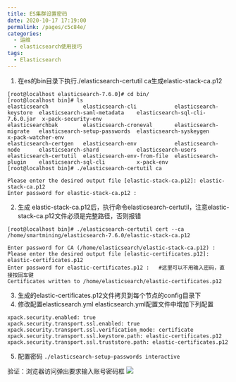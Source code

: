 ```yaml
---
title: ES集群设置密码
date: 2020-10-17 17:19:00
permalink: /pages/c5c84e/
categories:
  - 运维
  - elasticsearch使用技巧
tags:
  - Elasticsearch
---
```

 1. 在es的bin目录下执行./elasticsearch-certutil ca生成elastic-stack-ca.p12
```shell
[root@localhost elasticsearch-7.6.0]# cd bin/
[root@localhost bin]# ls
elasticsearch           elasticsearch-cli            elasticsearch-keystore  elasticsearch-saml-metadata    elasticsearch-sql-cli-7.6.0.jar  x-pack-security-env
elasticsearchbak        elasticsearch-croneval       elasticsearch-migrate   elasticsearch-setup-passwords  elasticsearch-syskeygen          x-pack-watcher-env
elasticsearch-certgen   elasticsearch-env            elasticsearch-node      elasticsearch-shard            elasticsearch-users
elasticsearch-certutil  elasticsearch-env-from-file  elasticsearch-plugin    elasticsearch-sql-cli          x-pack-env
[root@localhost bin]# ./elasticsearch-certutil ca
```
```shell
Please enter the desired output file [elastic-stack-ca.p12]: elastic-stack-ca.p12
Enter password for elastic-stack-ca.p12 :
```
2. 生成 elastic-stack-ca.p12后，执行命令elasticsearch-certutil，注意elastic-stack-ca.p12文件必须是完整路径，否则报错
```shell
[root@localhost bin]# ./elasticsearch-certutil cert --ca /home/smartmining/elasticsearch-7.6.0/elastic-stack-ca.p12

Enter password for CA (/home/elasticsearch/elastic-stack-ca.p12) : 
Please enter the desired output file [elastic-certificates.p12]: elastic-certificates.p12
Enter password for elastic-certificates.p12 :   #这里可以不用输入密码，直接按回车键
Certificates written to /home/elasticsearch/elastic-certificates.p12
```

3. 生成的elastic-certificates.p12文件拷贝到每个节点的config目录下
4. 修改配置elasticsearch.yml
elasticsearch.yml配置文件中增加下列配置
```shell
xpack.security.enabled: true
xpack.security.transport.ssl.enabled: true
xpack.security.transport.ssl.verification_mode: certificate
xpack.security.transport.ssl.keystore.path: elastic-certificates.p12
xpack.security.transport.ssl.truststore.path: elastic-certificates.p12
```
5. 配置密码
`./elasticsearch-setup-passwords interactive`

验证：浏览器访问弹出要求输入账号密码框
![](https://cdn.jsdelivr.net/gh/summerking1/image@main/74.png)
